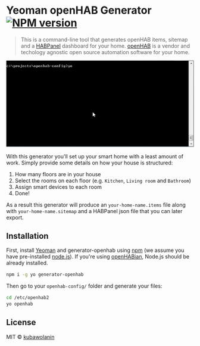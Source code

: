 # Yeoman openHAB Generator [![NPM version][npm-image]][npm-url]
> This is a command-line tool that generates openHAB items, sitemap and a [HABPanel](https://github.com/openhab/org.openhab.ui.habpanel) dashboard for your home.
[openHAB](http://openhab.org/) is a vendor and techology agnostic open source automation software for your home.

![openHAB generator](yo-openhab.gif)

With this generator you'll set up your smart home with a least amount of work.
Simply provide some details on how your house is structured:

1. How many floors are in your house
1. Select the rooms on each floor (e.g. `Kitchen`, `Living room` and `Bathroom`)
1. Assign smart devices to each room
1. Done!

As a result this generator will produce an `your-home-name.items` file 
along with `your-home-name.sitemap` and a HABPanel json file that you can later export.

## Installation

First, install [Yeoman](http://yeoman.io) and generator-openhab using [npm](https://www.npmjs.com/) (we assume you have pre-installed [node.js](https://nodejs.org/)).
If you're using [openHABian](https://github.com/openhab/openhabian), Node.js should be already installed.

```bash
npm i -g yo generator-openhab
```

Then go to your `openhab-config/` folder and generate your files:

```bash
cd /etc/openhab2
yo openhab
```

## License

MIT © [kubawolanin](http://www.kubawolanin.com)

[npm-image]: https://badge.fury.io/js/generator-openhab.svg
[npm-url]: https://npmjs.org/package/generator-openhab
